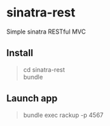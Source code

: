 # sinatra-rest
Simple sinatra RESTful MVC

## Install
> cd sinatra-rest<br />
> bundle

## Launch app
> bundle exec rackup -p 4567

